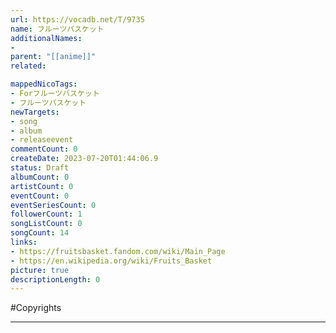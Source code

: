 ```yaml
---
url: https://vocadb.net/T/9735
name: フルーツバスケット
additionalNames: 
- 
parent: "[[anime]]"
related:

mappedNicoTags:
- Forフルーツバスケット
- フルーツバスケット
newTargets:
- song
- album
- releaseevent
commentCount: 0
createDate: 2023-07-20T01:44:06.9
status: Draft
albumCount: 0
artistCount: 0
eventCount: 0
eventSeriesCount: 0
followerCount: 1
songListCount: 0
songCount: 14
links: 
- https://fruitsbasket.fandom.com/wiki/Main_Page
- https://en.wikipedia.org/wiki/Fruits_Basket
picture: true
descriptionLength: 0
---
```


#Copyrights



---

